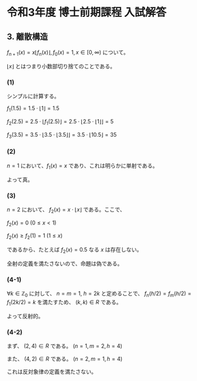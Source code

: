 # 令和3年度 博士前期課程 入試解答
## 3. 離散構造

$f_{n+1}(x) = x \lfloor f_n(x) \rfloor, f_0(x) = 1, x \in [0, \infty \rparen$ について。

$\lfloor x \rfloor$ とはつまり小数部切り捨てのことである。


### (1)

シンプルに計算する。

$f_1(1.5) = 1.5 \cdot \lfloor 1 \rfloor = 1.5$

$f_2(2.5) = 2.5 \cdot \lfloor f_1(2.5) \rfloor = 2.5 \cdot \lfloor 2.5 \cdot \lfloor 1 \rfloor \rfloor = 5$

$f_3(3.5) = 3.5 \cdot \lfloor 3.5 \cdot \lfloor 3.5 \rfloor \rfloor = 3.5 \cdot \lfloor 10.5 \rfloor = 35$

### (2)

$n = 1$ において、$f_1(x) = x$ であり、これは明らかに単射である。

よって真。

### (3)

$n = 2$ において、 $f_2(x) = x \cdot \lfloor x \rfloor$ である。ここで、 

$f_2(x) = 0 \ (0 \le x \lt 1)$ 

$f_2(x) \ge f_2(1) = 1 \ (1 \le x)$

であるから、たとえば $f_2(x) = 0.5$ なる $x$ は存在しない。

全射の定義を満たさないので、命題は偽である。

### (4-1)

$\forall k \in \mathbb{Z}_0$ に対して、 $n = m = 1, \ h = 2k$ と定めることで、 $f_n(h/2) = f_m(h/2) = f_1(2k/2) = k$ を満たすため、 $(k, k) \in R$ である。

よって反射的。

### (4-2)

まず、 $(2,4) \in R$ である。 $(n=1, m=2, h=4)$

また、 $(4,2) \in R$ である。 $(n=2, m=1, h=4)$

これは反対象律の定義を満たさない。
